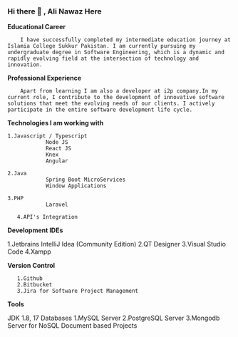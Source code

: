 ### Hi there 👋 , Ali Nawaz Here

**Educational Career**
	
		I have successfully completed my intermediate education journey at Islamia College Sukkur Pakistan. I am currently pursuing my undergraduate degree in Software Engineering, which is a dynamic and rapidly evolving field at the intersection of technology and innovation.

**Professional Experience**

		Apart from learning I am also a developer at i2p company.In my current role, I contribute to the development of innovative software solutions that meet the evolving needs of our clients. I actively participate in the entire software development life cycle.

**Technologies I am working with**
	
	1.Javascript / Typescript
				Node JS
				React JS
				Knex
		  		Angular
		
	2.Java
				Spring Boot MicroServices
				Window Applications

  	3.PHP
   				Laravel
       
       4.API's Integration

**Development IDEs**
	
1.Jetbrains IntelliJ Idea (Community Edition)
2.QT Designer
3.Visual Studio Code
4.Xampp

**Version Control**

       1.Github
       2.Bitbucket
       3.Jira for Software Project Management

**Tools**

JDK 
 		1.8, 17
Databases
	 	1.MySQL Server
	        2.PostgreSQL Server
	        3.Mongodb Server for NoSQL Document based Projects
